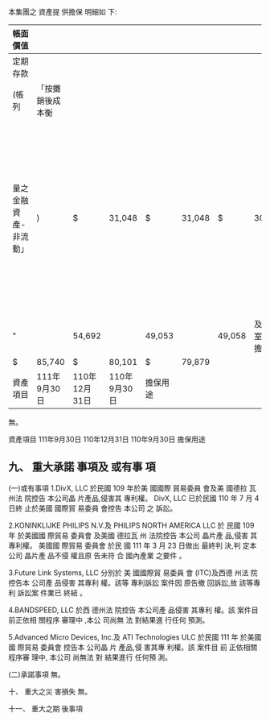 本集團之 資產提 供擔保 明細如 下:

| 帳面價值              |                  |               |              |          |        |        |                  |                                   |
|-----------------------|------------------|---------------|--------------|----------|--------|--------|------------------|-----------------------------------|
| 定期存款              |                  |               |              |          |        |        |                  |                                   |
| (帳列                 | 「按攤銷後成本衡 |               |              |          |        |        |                  |                                   |
| 量之金融資產-非流動」 | )                | $             | 31,048       | $        | 31,048 | $      | 30,821           | 進口貨物關稅保證 科學工業園區土地 |
| "                     |                  | 54,692        |              | 49,053   |        | 49,058 | 及辦公室租賃擔保 |                                   |
| $                     | 85,740           | $             | 80,101       | $        | 79,879 |        |                  |                                   |
| 資產項目              | 111年9月30日     | 110年12月31日 | 110年9月30日 | 擔保用途 |        |        |                  |                                   |

無。

資產項目 111年9月30日 110年12月31日 110年9月30日 擔保用途

## 九、 重大承諾 事項及 或有事 項

(一)或有事項 1.DivX, LLC 於民國 109 年於美 國國際 貿易委員 會及美 國德拉 瓦州法 院控告 本公司晶 片產品,侵害其 專利權。 DivX, LLC 已於民國 110 年 7 月 4 日終 止於美國 國際貿 易委員 會控告 本公司 之 訴訟。

2.KONINKLIJKE PHILIPS N.V.及 PHILIPS NORTH AMERICA LLC 於 民國 109 年 於美國國 際貿易 委員會 及美國 德拉瓦 州 法院控告 本公司 晶片產 品,侵害 其 專利權。 美國國 際貿易 委員會 於民 國 111 年 3 月 23 日做出 最終判 決,判 定本公司 晶片產 品不侵 權且原 告未符 合 國內產業 之要件 。

3.Future Link Systems, LLC 分別於 美 國國際貿 易委員 會 (ITC)及西德 州法 院控告本 公司產 品侵害 其專利 權。該等 專利訴訟 案件因 原告撤 回訴訟,故 該等專利 訴訟案 件業已 終結 。

4.BANDSPEED, LLC 於西 德州法 院控告 本公司產 品侵害 其專利 權。該 案件目 前正依相 關程序 審理中 ,本公 司尚無 法 對結果進 行任何 預測。

5.Advanced Micro Devices, Inc.及 ATI Technologies ULC 於民國 111 年 於美國國 際貿易 委員會 控告本 公司晶 片 產品,侵 害其專 利權。該 案件目 前 正依相關 程序審 理中, 本公司 尚無法 對 結果進行 任何預 測。

(二)承諾事項 無。

十、 重大之災 害損失 無。

十一、 重大之期 後事項